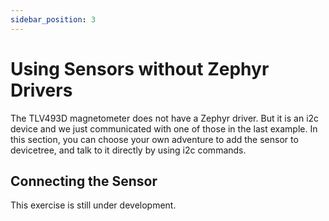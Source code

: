 ```yaml
---
sidebar_position: 3
---
```


# Using Sensors without Zephyr Drivers

The TLV493D magnetometer does not have a Zephyr driver. But it is an i2c device and we just communicated with one of those in the last example. In this section, you can choose your own adventure to add the sensor to devicetree, and talk to it directly by using i2c commands.

## Connecting the Sensor

This exercise is still under development.
